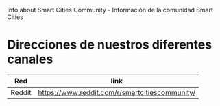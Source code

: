 Info about Smart Cities Community - Información de la comunidad Smart Cities

# Direcciones de nuestros diferentes canales

| Red | link | 
| :-------------: | :-------------: |
| Reddit | https://www.reddit.com/r/smartcitiescommunity/ |

